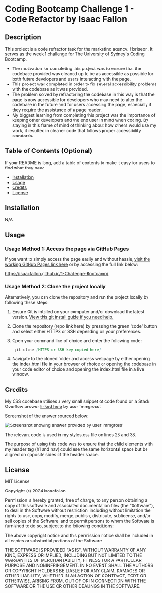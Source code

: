 # Coding Bootcamp Challenge 1 - Code Refactor by Isaac Fallon

## Description

This project is a code refractor task for the marketing agency, Horiseon. It serves as the week 1 challenge for The University of Sydney's Coding Bootcamp.

- The motivation for completing this project was to ensure that the codebase provided was cleaned up to be as accessible as possible for both future developers and users interacting with the page. 
- This project was completed in order to fix several accessibility problems with the codebase as it was provided. 
- The problem solved by refractoring the codebase in this way is that the page is now accessible for developers who may need to alter the codebase in the future and for users accessing the page, especially if they require the assistance of a page reader. 
- My biggest learning from completing this project was the importance of keeping other developers and the end user in mind when coding. By staying in this frame of mind of thinking about how others would use my work, it resulted in cleaner code that follows proper accessibility standards. 

## Table of Contents (Optional)

If your README is long, add a table of contents to make it easy for users to find what they need.

- [Installation](#installation)
- [Usage](#usage)
- [Credits](#credits)
- [License](#license)

## Installation

N/A

## Usage

### Usage Method 1: Access the page via GitHub Pages

If you want to simply access the page easily and without hassle, [visit the working GitHub Pages link here](https://isaacfallon.github.io/1-Challenge-Bootcamp/) or by accessing the full link below:

https://isaacfallon.github.io/1-Challenge-Bootcamp/

### Usage Method 2: Clone the project locally

Alternatively, you can clone the repository and run the project locally by following these steps:

1. Ensure Git is intalled on your computer and/or download the latest version.
[View this git install guide if you need help.](https://github.com/git-guides/install-git/)
2. Clone the repository (repo link here) by pressing the green 'code' button and select either HTTPS or SSH depending on your preferences. 
3. Open your command line of choice and enter the following code: 

   ```md
    git clone [HTTPS or SSH key copied here]
    ```

4. Navigate to the cloned folder and access webpage by either opening the index.html file in your browser of choice or opening the codebase in your code editor of choice and opening the index.html file in a live window. 

## Credits

My CSS codebase utilises a very small snippet of code found on a Stack Overflow answer [linked here](https://stackoverflow.com/questions/30553602/flexbox-justify-left-and-right-on-the-same-line) by user 'mmgross'. 

Screenshot of the answer sourced below:


![Screenshot showing answer provided by user 'mmgross'](assets/images/StackOverflow_answer_mmgross.png)


The relevant code is used in my styles.css file on lines 28 and 38. 

The purpose of using this code was to ensure that the child elements with my header tag (h1 and nav) could use the same horizontal space but be aligned on opposite sides of the header space. 

## License

MIT License

Copyright (c) 2024 isaacfallon

Permission is hereby granted, free of charge, to any person obtaining a copy
of this software and associated documentation files (the "Software"), to deal
in the Software without restriction, including without limitation the rights
to use, copy, modify, merge, publish, distribute, sublicense, and/or sell
copies of the Software, and to permit persons to whom the Software is
furnished to do so, subject to the following conditions:

The above copyright notice and this permission notice shall be included in all
copies or substantial portions of the Software.

THE SOFTWARE IS PROVIDED "AS IS", WITHOUT WARRANTY OF ANY KIND, EXPRESS OR
IMPLIED, INCLUDING BUT NOT LIMITED TO THE WARRANTIES OF MERCHANTABILITY,
FITNESS FOR A PARTICULAR PURPOSE AND NONINFRINGEMENT. IN NO EVENT SHALL THE
AUTHORS OR COPYRIGHT HOLDERS BE LIABLE FOR ANY CLAIM, DAMAGES OR OTHER
LIABILITY, WHETHER IN AN ACTION OF CONTRACT, TORT OR OTHERWISE, ARISING FROM,
OUT OF OR IN CONNECTION WITH THE SOFTWARE OR THE USE OR OTHER DEALINGS IN THE
SOFTWARE.

